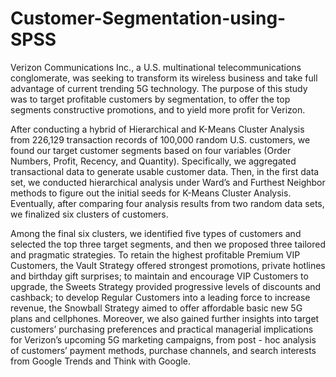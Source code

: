 # Customer-Segmentation-using-SPSS

Verizon Communications Inc., a U.S. multinational telecommunications conglomerate, was seeking to transform its wireless business and take full advantage of current trending 5G technology. The purpose of this study was to target profitable customers by segmentation, to offer the top segments constructive promotions, and to yield more profit for Verizon. 

After conducting a hybrid of Hierarchical and K-Means Cluster Analysis from 226,129 transaction records of 100,000 random U.S. customers, we found our target customer segments based on four variables (Order Numbers, Profit, Recency, and Quantity). Specifically, we aggregated transactional data to generate usable customer data. Then, in the first data set, we conducted hierarchical analysis under Ward’s and Furthest Neighbor methods to figure out the initial seeds for K-Means Cluster Analysis. Eventually, after comparing four analysis results from two random data sets, we finalized six clusters of customers. 

Among the final six clusters, we identified five types of customers and selected the top three target segments, and then we proposed three tailored and pragmatic strategies. To retain the highest profitable Premium VIP Customers, the Vault Strategy offered strongest promotions, private hotlines and birthday gift surprises; to maintain and encourage VIP Customers to upgrade, the Sweets Strategy provided progressive levels of discounts and cashback; to develop Regular Customers into a leading force to increase revenue, the Snowball Strategy aimed to offer affordable basic new 5G plans and cellphones. Moreover, we also gained further insights into target customers’ purchasing preferences and practical managerial implications for Verizon’s upcoming 5G marketing campaigns, from post - hoc analysis of customers’ payment methods, purchase channels, and search interests from Google Trends and Think with Google.
